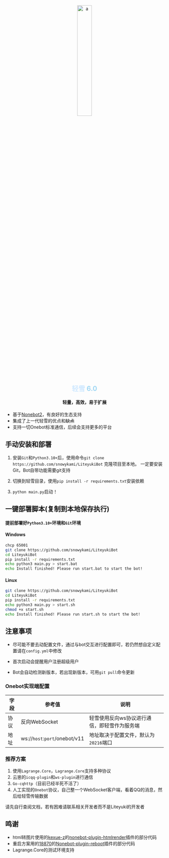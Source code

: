 <div align="center">
    <img src="https://ks.liteyuki.icu:809/static/img/liteyuki_icon.png" style="width: 30%; margin-top:10%;" alt="a">
</div>
<div align=center>
    <h2>
        <font color="#d0e9ff">
            轻雪
        </font>
        <font color="#a2d8f4">
            6.0
        </font>
    </h2>
</div>
<div align=center><h4>轻量，高效，易于扩展</h4></div>

- 基于[Nonebot2]("https://github.com/nonebot/nonebot2")，有良好的生态支持
- 集成了上一代轻雪的优点和~~缺点~~
- 支持一切Onebot标准通信，后续会支持更多的平台

## 手动安装和部署

1. 安装`Git`和`Python3.10+`后，使用命令`git clone https://github.com/snowykami/LiteyukiBot` 克隆项目至本地。
  一定要安装Git，Bot自带功能需要git支持
2. 切换到轻雪目录，使用`pip install -r requirements.txt`安装依赖

3. `python main.py`启动！

## 一键部署脚本(复制到本地保存执行)

#### 提前部署好`Python3.10+`环境和`Git`环境

#### Windows

```bash
chcp 65001
git clone https://github.com/snowykami/LiteyukiBot
cd LiteyukiBot
pip install -r requirements.txt
echo python3 main.py > start.bat
echo Install finished! Please run start.bat to start the bot!
```

#### Linux

```bash
git clone https://github.com/snowykami/LiteyukiBot
cd LiteyukiBot
pip install -r requirements.txt
echo python3 main.py > start.sh
chmod +x start.sh
echo Install finished! Please run start.sh to start the bot!
```

## 注意事项

- 尽可能不要去动配置文件，通过与bot交互进行配置即可，若仍然想自定义配置请在`config.yml`中修改

- 首次启动会提醒用户注册超级用户

- Bot会自动检测新版本，若出现新版本，可用`git pull`命令更新

### Onebot实现端配置

| 字段 | 参考值                           | 说明                      |
|----|-------------------------------|-------------------------|
| 协议 | 反向WebSocket                   | 轻雪使用反向ws协议进行通信，即轻雪作为服务端 |
| 地址 | ws://`host`:`port`/onebot/v11 | 地址取决于配置文件，默认为`20216`端口  |

### 推荐方案 
1. 使用`Lagrange.Core`，`Lagrange.Core`支持多种协议
2. 云崽的`icqq-plugin`和`ws-plugin`进行通信
3. `Go-cqhttp`（目前已经半死不活了）
4. 人工实现的`Onebot`协议，自己整一个WebSocket客户端，看着QQ的消息，然后给轻雪传输数据

请先自行查阅文档，若有困难请联系相关开发者而不是Liteyuki的开发者
## 鸣谢

- html转图片使用的[kexue-z](https://github.com/kexue-z)的[nonebot-plugin-htmlrender](https://github.com/kexue-z/nonebot-plugin-htmlrender)插件的部分代码
- 重启方案用的[18870](https://github.com/18870)的[Nonebot-plugin-reboot](https://github.com/18870/nonebot-plugin-reboot)插件的部分代码
- Lagrange.Core的测试环境支持